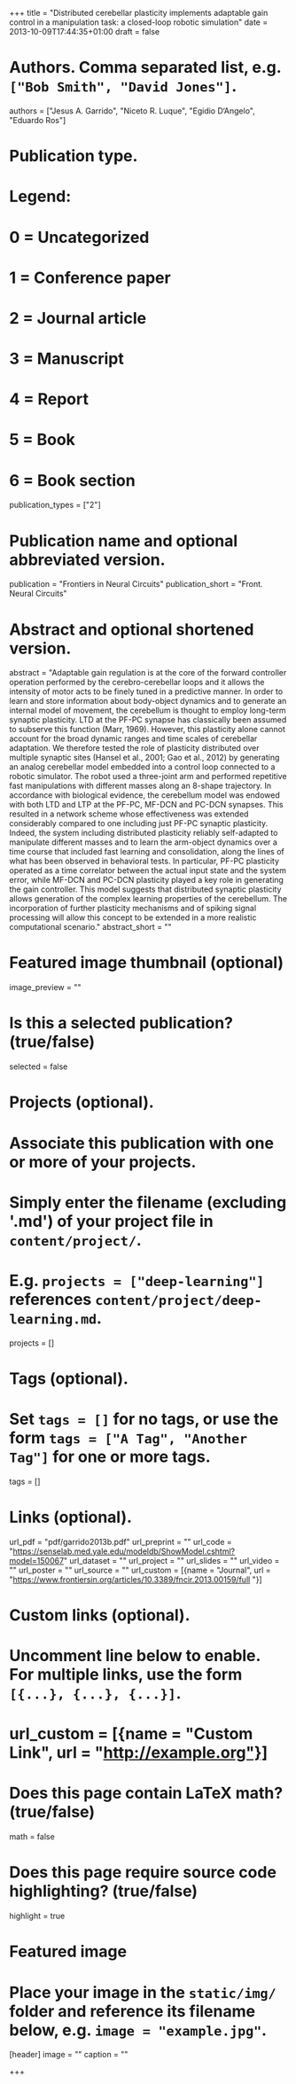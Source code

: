 +++
title = "Distributed cerebellar plasticity implements adaptable gain control in a manipulation task: a closed-loop robotic simulation"
date = 2013-10-09T17:44:35+01:00
draft = false

# Authors. Comma separated list, e.g. `["Bob Smith", "David Jones"]`.
authors = ["Jesus A. Garrido", "Niceto R. Luque", "Egidio D‘Angelo", "Eduardo Ros"]

# Publication type.
# Legend:
# 0 = Uncategorized
# 1 = Conference paper
# 2 = Journal article
# 3 = Manuscript
# 4 = Report
# 5 = Book
# 6 = Book section
publication_types = ["2"]

# Publication name and optional abbreviated version.
publication = "Frontiers in Neural Circuits"
publication_short = "Front. Neural Circuits"

# Abstract and optional shortened version.
abstract = "Adaptable gain regulation is at the core of the forward controller operation performed by the cerebro-cerebellar loops and it allows the intensity of motor acts to be finely tuned in a predictive manner. In order to learn and store information about body-object dynamics and to generate an internal model of movement, the cerebellum is thought to employ long-term synaptic plasticity. LTD at the PF-PC synapse has classically been assumed to subserve this function (Marr, 1969). However, this plasticity alone cannot account for the broad dynamic ranges and time scales of cerebellar adaptation. We therefore tested the role of plasticity distributed over multiple synaptic sites (Hansel et al., 2001; Gao et al., 2012) by generating an analog cerebellar model embedded into a control loop connected to a robotic simulator. The robot used a three-joint arm and performed repetitive fast manipulations with different masses along an 8-shape trajectory. In accordance with biological evidence, the cerebellum model was endowed with both LTD and LTP at the PF-PC, MF-DCN and PC-DCN synapses. This resulted in a network scheme whose effectiveness was extended considerably compared to one including just PF-PC synaptic plasticity. Indeed, the system including distributed plasticity reliably self-adapted to manipulate different masses and to learn the arm-object dynamics over a time course that included fast learning and consolidation, along the lines of what has been observed in behavioral tests. In particular, PF-PC plasticity operated as a time correlator between the actual input state and the system error, while MF-DCN and PC-DCN plasticity played a key role in generating the gain controller. This model suggests that distributed synaptic plasticity allows generation of the complex learning properties of the cerebellum. The incorporation of further plasticity mechanisms and of spiking signal processing will allow this concept to be extended in a more realistic computational scenario."
abstract_short = ""

# Featured image thumbnail (optional)
image_preview = ""

# Is this a selected publication? (true/false)
selected = false

# Projects (optional).
#   Associate this publication with one or more of your projects.
#   Simply enter the filename (excluding '.md') of your project file in `content/project/`.
#   E.g. `projects = ["deep-learning"]` references `content/project/deep-learning.md`.
projects = []

# Tags (optional).
#   Set `tags = []` for no tags, or use the form `tags = ["A Tag", "Another Tag"]` for one or more tags.
tags = []

# Links (optional).
url_pdf = "pdf/garrido2013b.pdf"
url_preprint = ""
url_code = "https://senselab.med.yale.edu/modeldb/ShowModel.cshtml?model=150067"
url_dataset = ""
url_project = ""
url_slides = ""
url_video = ""
url_poster = ""
url_source = ""
url_custom = [{name = "Journal", url = "https://www.frontiersin.org/articles/10.3389/fncir.2013.00159/full "}]

# Custom links (optional).
#   Uncomment line below to enable. For multiple links, use the form `[{...}, {...}, {...}]`.
# url_custom = [{name = "Custom Link", url = "http://example.org"}]

# Does this page contain LaTeX math? (true/false)
math = false

# Does this page require source code highlighting? (true/false)
highlight = true

# Featured image
# Place your image in the `static/img/` folder and reference its filename below, e.g. `image = "example.jpg"`.
[header]
image = ""
caption = ""

+++

